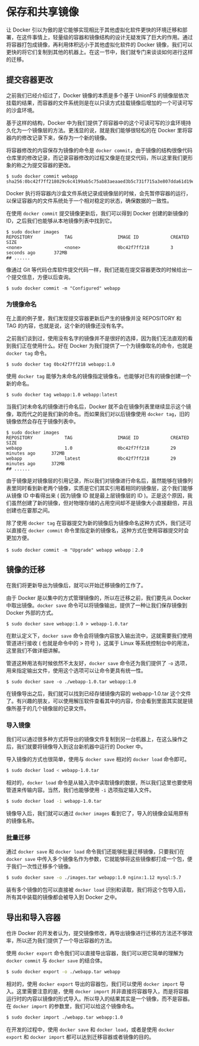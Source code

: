 # 保存和共享镜像

让 Docker 引以为傲的是它能够实现相比于其他虚拟化软件更快的环境迁移和部署，在这件事情上，轻量级的容器和镜像结构的设计无疑发挥了巨大的作用。通过将容器打包成镜像，再利用体积远小于其他虚拟化软件的 Docker 镜像，我们可以更快的将它们复制到其他的机器上。在这一节中，我们就专门来谈谈如何进行这样的迁移。

## 提交容器更改

之前我们已经介绍过了，Docker 镜像的本质是多个基于 UnionFS 的镜像层依次挂载的结果，而容器的文件系统则是在以只读方式挂载镜像后增加的一个可读可写的沙盒环境。

基于这样的结构，Docker 中为我们提供了将容器中的这个可读可写的沙盒环境持久化为一个镜像层的方法。更浅显的说，就是我们能够很轻松的在 Docker 里将容器内的修改记录下来，保存为一个新的镜像。

将容器修改的内容保存为镜像的命令是 `docker commit`，由于镜像的结构很像代码仓库里的修改记录，而记录容器修改的过程又像是在提交代码，所以这里我们更形象的称之为提交容器的更改。

```
$ sudo docker commit webapp
sha256:0bc42f7ff218029c6c4199ab5c75ab83aeaaed3b5c731f715a3e807dda61d19e

```

Docker 执行将容器内沙盒文件系统记录成镜像层的时候，会先暂停容器的运行，以保证容器内的文件系统处于一个相对稳定的状态，确保数据的一致性。

在使用 `docker commit` 提交镜像更新后，我们可以得到 Docker 创建的新镜像的 ID，之后我们也能够从本地镜像列表中找到它。

```
$ sudo docker images
REPOSITORY            TAG                 IMAGE ID            CREATED             SIZE
<none>                <none>              0bc42f7ff218        3 seconds ago       372MB
## ......

```

像通过 Git 等代码仓库软件提交代码一样，我们还能在提交容器更改的时候给出一个提交信息，方便以后查询。

```
$ sudo docker commit -m "Configured" webapp

```

### 为镜像命名

在上面的例子里，我们发现提交容器更新后产生的镜像并没 REPOSITORY 和 TAG 的内容，也就是说，这个新的镜像还没有名字。

之前我们谈到过，使用没有名字的镜像并不是很好的选择，因为我们无法直观的看到我们正在使用什么。好在 Docker 为我们提供了一个为镜像取名的命令，也就是 `docker tag` 命令。

```
$ sudo docker tag 0bc42f7ff218 webapp:1.0

```

使用 `docker tag` 能够为未命名的镜像指定镜像名，也能够对已有的镜像创建一个新的命名。

```
$ sudo docker tag webapp:1.0 webapp:latest

```

当我们对未命名的镜像进行命名后，Docker 就不会在镜像列表里继续显示这个镜像，取而代之的是我们新的命名。而如果我们对以后镜像使用 `docker tag`，旧的镜像依然会存在于镜像列表中。

```
$ sudo docker images
REPOSITORY            TAG                 IMAGE ID            CREATED             SIZE
webapp                1.0                 0bc42f7ff218        29 minutes ago      372MB
webapp                latest              0bc42f7ff218        29 minutes ago      372MB
## ......

```

由于镜像是对镜像层的引用记录，所以我们对镜像进行命名后，虽然能够在镜像列表里同时看到新老两个镜像，实质是它们其实引用着相同的镜像层，这个我们能够从镜像 ID 中看得出来 ( 因为镜像 ID 就是最上层镜像层的 ID )。正是这个原因，我们虽然创建了新的镜像，但对物理存储的占用空间却不是镜像大小直接翻倍，并且创建也在霎那之间。

除了使用 `docker tag` 在容器提交为新的镜像后为镜像命名这种方式外，我们还可以直接在 `docker commit` 命令里指定新的镜像名，这种方式在使用容器提交时会更加方便。

```
$ sudo docker commit -m "Upgrade" webapp webapp：2.0

```

## 镜像的迁移

在我们将更新导出为镜像后，就可以开始迁移镜像的工作了。

由于 Docker 是以集中的方式管理镜像的，所以在迁移之前，我们要先从 Docker 中取出镜像。`docker save` 命令可以将镜像输出，提供了一种让我们保存镜像到 Docker 外部的方式。

```
$ sudo docker save webapp:1.0 > webapp-1.0.tar

```

在默认定义下，`docker save` 命令会将镜像内容放入输出流中，这就需要我们使用管道进行接收 ( 也就是命令中的 > 符号 )，这属于 Linux 等系统控制台中的用法，这里我们不做详细讲解。

管道这种用法有时候依然不太友好，`docker save` 命令还为我们提供了 `-o` 选项，用来指定输出文件，使用这个选项可以让命令更具有统一性。

```
$ sudo docker save -o ./webapp-1.0.tar webapp:1.0

```

在镜像导出之后，我们就可以找到已经存储镜像内容的 webapp-1.0.tar 这个文件了。有兴趣的朋友，可以使用解压软件查看其中的内容，你会看到里面其实就是镜像所基于的几个镜像层的记录文件。

### 导入镜像

我们可以通过很多种方式将导出的镜像文件复制到另一台机器上，在这么操作之后，我们就要将镜像导入到这台新机器中运行的 Docker 中。

导入镜像的方式也很简单，使用与 `docker save` 相对的 `docker load` 命令即可。

```sh
$ sudo docker load < webapp-1.0.tar
```

相对的，`docker load` 命令是从输入流中读取镜像的数据，所以我们这里也要使用管道来传输内容。当然，我们也能够使用 `-i` 选项指定输入文件。

```sh
$ sudo docker load -i webapp-1.0.tar
```

镜像导入后，我们就可以通过 `docker images` 看到它了，导入的镜像会延用原有的镜像名称。

### 批量迁移

通过 `docker save` 和 `docker load` 命令我们还能够批量迁移镜像，只要我们在 `docker save` 中传入多个镜像名作为参数，它就能够将这些镜像都打成一个包，便于我们一次性迁移多个镜像。

```sh
$ sudo docker save -o ./images.tar webapp:1.0 nginx:1.12 mysql:5.7
```

装有多个镜像的包可以直接被 `docker load` 识别和读取，我们将这个包导入后，所有其中装载的镜像都会被导入到 Docker 之中。

## 导出和导入容器

也许 Docker 的开发者认为，提交镜像修改，再导出镜像进行迁移的方法还不够效率，所以还为我们提供了一个导出容器的方法。

使用 `docker export` 命令我们可以直接导出容器，我们可以把它简单的理解为 `docker commit` 与 `docker save` 的结合体。

```sh
$ sudo docker export -o ./webapp.tar webapp
```

相对的，使用 `docker export` 导出的容器包，我们可以使用 `docker import` 导入。这里需要注意的是，使用 `docker import` 并非直接将容器导入，而是将容器运行时的内容以镜像的形式导入。所以导入的结果其实是一个镜像，而不是容器。在 `docker import` 的参数里，我们可以给这个镜像命名。

```sh
$ sudo docker import ./webapp.tar webapp:1.0
```

在开发的过程中，使用 `docker save` 和 `docker load`，或者是使用 `docker export` 和 `docker import` 都可以达到迁移容器或者镜像的目的。
